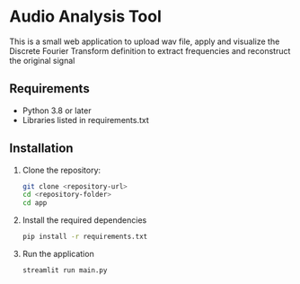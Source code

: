 # Audio Analysis Tool
This is a small web application to upload wav file, apply and visualize the Discrete Fourier Transform definition to extract frequencies and reconstruct the original signal
## Requirements
- Python 3.8 or later
- Libraries listed in requirements.txt
## Installation
1. Clone the repository:
   ```bash
   git clone <repository-url>
   cd <repository-folder>
   cd app
    ```
2. Install the required dependencies
    ```bash
    pip install -r requirements.txt
    ```
3. Run the application
    ```bash
    streamlit run main.py
    ```